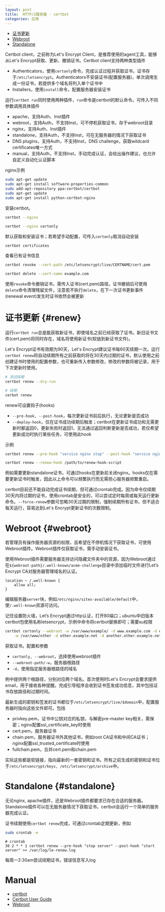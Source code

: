 ```yaml
---
layout: post
title:  HTTP/2服务器 - certbot
categories: 应用
---
```


<ul>
  <li><a href="#renew" data-trigger="menu">证书更新</a></li>
  <li><a href="#webroot" data-trigger="menu">Webroot</a></li>
  <li><a href="#standalone" data-trigger="menu">Standalone</a></li>
</ul>

Certbot client，之前称为Let's Encrypt Client，是推荐使用的agent工具，能够从Let's Encrypt获取、更新、撤销证书。Certbot client支持两种类型插件

+ Authenticators，使用`certonly`命令，完成认证过程并获取证书，证书存于`/etc/letsencrypt`。Authenticators不安装证书(配置服务器)，单次调用生成一份证书，若提供多个域名将列入单个证书中
+ Installers，使用`install`命令，配置服务器安装证书

运行`certbot run`同时使用两种插件，`run`命令是certbot的默认命令。可传入不同参数调用具体插件

+ apache，支持Auth、Inst插件
+ webroot，支持Auth，不支持Inst，可不停机获取证书，存于webroot目录
+ nginx，支持Auth、Inst插件
+ standalone，支持Auth，不支持Inst，可在无服务器的情况下获取证书
+ DNS plugins，支持Auth，不支持Inst，DNS challenge，获取wildcard certificates唯一方式
+ manual，支持Auth，不支持Inst，手动完成认证，会给出操作建议，也允许自定义自动化认证脚本

nginx示例

~~~bash
sudo apt-get update
sudo apt-get install software-properties-common
sudo add-apt-repository ppa:certbot/certbot
sudo apt-get update
sudo apt-get install python-certbot-nginx
~~~
安装certbot。

~~~bash
certbot --nginx

certbot --nginx certonly
~~~
默认获取和安装证书；若希望手动配置，可传入`certonly`取消自动安装

~~~bash
certbot certificates
~~~
查看已有证书信息

~~~bash
certbot revoke --cert-path /etc/letsencrypt/live/CERTNAME/cert.pem

certbot delete --cert-name example.com
~~~
使用`revoke`命令撤销证书，需传入证书(cert.pem)路径。证书撤销后可使用`delete`命令清理残留文件，注意若不执行`delete`，在下一次证书更新事件(renewal event)发生时证书依然会被更新

# 证书更新 {#renew}

运行`certbot run`总是能获取新证书，即使域名之前已经获取了证书。新旧证书文件(cert.pem)将同时存在，域名将使用新证书(软链到新证书文件)。

Let's Encrypt证书有效期为90天，Let's Encrypt建议证书每60天续期一次。运行`certbot renew`将自动续期所有之前获取的将在30天内过期的证书，默认使用之前创建证书时使用的配置参数，也可重新传入参数修改，修改的参数将被记录，用于下次更新时使用。

~~~bash
# 测试续期
certbot renew --dry-run

# 续期
cerbot renew
~~~

renew可设置钩子(hooks)

+ `--pre-hook, --post-hook`，每次更新证书前后执行，无论更新是否成功
+ `--deploy-hook`，仅在证书成功续期后触发；certbot在更新证书成功和无需更新时都返回0，更新失败时返回1，无法通过返回判断更新是否成功，若仅希望更新成功时执行某些任务，可使用此hook

示例

~~~bash
certbot renew --pre-hook "service nginx stop" --post-hook "service nginx start"

certbot renew --renew-hook /path/to/renew-hook-script
~~~

例如需要更新standalone证书，可通过hooks在更新前关闭nginx。hooks仅在需要更新证书时触发，因此以上命令可以频繁执行而无需担心服务器频繁重启。

certbot目前还不能自动完成证书续期，但可通过crontab完成。因为命令仅续期30天内将过期的证书，使用crontab是安全的，可以尝试定时每周或每天运行更新命令。`--force-renew`参数可忽略30天过期的限制，强制续期所有证书，但不适合每天运行，容易达到Let's Encrypt更新证书的次数限制。

# Webroot {#webroot}
若管理员有操作服务器资源的权限，且希望在不停机情况下获取证书，可使用Webroot插件。Webroot插件仅获取证书，需手动安装证书。

使用Webroot插件需要服务器支持访问隐藏文件夹中的资源，因为Webroot通过在`${webroot-path}/.well-known/acme-challenge`目录中添加临时文件进行Let’s Encrypt CA对服务器管理域名的认证。

~~~
location ~ /.well-known {
    allow all;
}
~~~
编辑服务器`server`块，例如`/etc/nginx/sites-available/default`中，使`/.well-known`资源可访问。

记住设置防火墙，Let’s Encrypt通过http认证，打开80端口；ubuntu中旧版本certbot包使用名称letsencrypt，示例中命令将certbot替换即可；需要su权限

~~~bash
certbot certonly --webroot -w /var/www/example/ -d www.example.com -d example.com \
    -w /var/www/other -d other.example.net -d another.other.example.net
~~~
获取证书。配置和参数

+ `certonly, --webroot`，选择使用webroot插件
+ `--webroot-path/-w`，服务器根路径
+ `-d`，使用指定服务器根路径的域名

例中提供两个根路径，分别对应两个域名。首次使用时Let's Encrypt会要求提供email，用于接收各种提醒。完成引导程序会收到证书签发成功信息，其中包括证书存放路径和过期时间。

最新生成的密钥和签发的证书都位于`/etc/letsencrypt/live/$domain`中，配置服务器时指向这些文件即可。包括

+ privkey.pem，证书中公钥对应的私钥，与解密pre-master key相关，需保密；nginx配置ssl_certificate_key时使用
+ cert.pem，服务器证书
+ chain.pem，服务器证书外其他证书，例如root CA证书和中间CA证书；nginx配置ssl_trusted_certificate时使用
+ fullchain.pem，合并cert.pem和chain.pem

实际这些都是软链接，指向最新的一套密钥和证书。所有之前生成的密钥和证书位于`/etc/letsencrypt/keys, /etc/letsencrypt/archive`中。

# Standalone {#standalone}
无论nginx, apache插件，还是Webroot插件都要求已存在合适的服务器。Standalone插件可以在无服务器情况下获取证书，certbot会运行一个简单的服务器完成认证。

证书续期使用`certbot renew`完成，可通过crontab定期更新，例如

~~~bash
sudo crontab -e
~~~

~~~
# crontab
30 2 * * 1 certbot renew --pre-hook "stop server" --post-hook "start server" >> /var/log/le-renew.log
~~~
每周一2:30am尝试续期证书，错误信息写入log

# Manual
+ [certbot](https://certbot.eff.org "certbot")
+ [Certbot User Guide](https://certbot.eff.org/docs/using.html#getting-certificates-and-choosing-plugins "Certbot User Guide")
+ [Webroot](https://certbot.eff.org/docs/using.html#webroot "Webroot")
